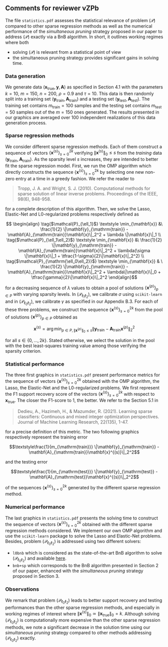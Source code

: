 Comments for reviewer vZPb
--------------------------

The file `statistics.pdf` assesses the statistical relevance of problem $(\mathcal{P})$ compared to other sparse regression methods as well as the numerical performance of the *simultaneous pruning* strategy proposed in our paper to address $(\mathcal{P})$ exactly via a BnB algorithm.
In short, it outlines working regimes where both

- solving $(\mathcal{P})$ is relevant from a statistical point of view
- the simultaneous pruning strategy provides significant gains in solving time.

### Data generation

We generate data $(\mathbf{x_{\mathrm{true}}},\mathbf{y},\mathbf{A})$ as specified in Section 4.1 with the parameters $k=10$, $m=150$, $n=200$, $\rho=0.9$ and $\tau=10$.
This data is then randomly split into a training set $(\mathbf{y}_{\mathrm{train}},\mathbf{A}_{\mathrm{train}})$ and a testing set $(\mathbf{y}_{\mathrm{test}},\mathbf{A}_{\mathrm{test}})$.
The training set contains $m_{\mathrm{train}}=100$ samples and the testing set contains $m_{\mathrm{test}}=50$ samples out of the $m = 150$ ones generated.
The results presented in our graphics are averaged over $100$ independent realizations of this data generation process.

### Sparse regression methods

We consider different sparse regression methods.
Each of them construct a sequence of vectors $\{\mathbf{x}^{(s)}\}_{s=0}^{2k}$ verifying $\|\mathbf{x}^{(s)}\|_0 \leq s$ from the *training* data $(\mathbf{y}_{\mathrm{train}},\mathbf{A}_{\mathrm{train}})$.
As the sparsity level $s$ increases, they are intended to better fit the sparse regression model.
First, we run the OMP algorithm which directly constructs the sequence $\{\mathbf{x}^{(s)}\}_{s=0}^{2k}$ by selecting one new non-zero entry at a time in a greedy fashion.
We refer the reader to 

> Tropp, J. A. and Wright, S. J. (2010). Computational methods for sparse solution of linear inverse problems. Proceedings of the IEEE, 98(6), 948-958.

for a complete description of this algorithm.
Then, we solve the Lasso, Elastic-Net and L0-regularized problems respectively defined as

$$
\begin{align}
    \tag{$\mathcal{P}_{\ell_1}$}
    \textstyle \min_{\mathbf{x}} &\ \frac{1}{2} \|\mathbf{y}_{\mathrm{train}} - \mathbf{A}_{\mathrm{train}}\mathbf{x}\|_2^2 + \lambda \|\mathbf{x}\|_1 \\
    \tag{$\mathcal{P}_{\ell_1\ell_2}$}
    \textstyle \min_{\mathbf{x}} &\ \frac{1}{2} \|\mathbf{y}_{\mathrm{train}} - \mathbf{A}_{\mathrm{train}}\mathbf{x}\|_2^2 + \lambda(\sigma \|\mathbf{x}\|_1 + \tfrac{1-\sigma}{2}\|\mathbf{x}\|_2^2) \\
    \tag{$\mathcal{P}_{\mathrm{\ell_0\ell_2}}$}
    \textstyle \min_{\mathbf{x}} & \ \frac{1}{2} \|\mathbf{y}_{\mathrm{train}} - \mathbf{A}_{\mathrm{train}}\mathbf{x}\|_2^2 + \lambda\|\mathbf{x}\|_0 + \tfrac{\gamma}{2}\|\mathbf{x}\|_2^2
\end{align}$$

for a decreasing sequence of $\lambda$ values to obtain a pool of solutions $\{\mathbf{x}^{(p)}\}_{p \in P}$ with varying sparsity levels.
In $(\mathcal{P}_{\ell_1\ell_2})$, we calibrate $\sigma$ using `scikit-learn` and in $(\mathcal{P}_{\ell_0\ell_2})$, we calibrate $\gamma$ as specified in our Appendix B.3.
For each of these three problems, we construct the sequence $\{\mathbf{x}^{(s)}\}_{s=0}^{2k}$ from the pool of solutions $\{\mathbf{x}^{(p)}\}_{p \in P}$ obtained as 

$$\textstyle\mathbf{x}^{(s)} = \arg\min_{p \in P, \|\mathbf{x}^{(p)}\|_0 \leq s} \|\mathbf{y}_{\mathrm{train}} - \mathbf{A}_{\mathrm{train}}\mathbf{x}^{(p)}\|_2^2$$

for all $s \in \{0,\ldots,2k\}$.
Stated otherwise, we select the solution in the pool with the best least-squares training value among those verifying the sparsity criterion.

### Statistical performance

The three first graphics in `statistics.pdf` present performance metrics for the sequence of vectors $\{\mathbf{x}^{(s)}\}_{s=0}^{2k}$ obtained with the OMP algorithm, the Lasso, the Elastic-Net and the L0-regularized problems.
We first represent the F1 support recovery score of the vectors $\{\mathbf{x}^{(s)}\}_{s=0}^{2k}$ with respect to $\mathbf{x}_{\mathrm{true}}$.
The closer the F1-score to $1$, the better.
We refer to the Section 5.1 in 

> Dedieu, A., Hazimeh, H., & Mazumder, R. (2021). Learning sparse classifiers: Continuous and mixed integer optimization perspectives. Journal of Machine Learning Research, 22(135), 1-47.

for a precise definition of this metric.
The two following graphics respectively represent the training error

$$\textstyle\frac{1}{m_{\mathrm{train}}} \|\mathbf{y}_{\mathrm{train}} - \mathbf{A}_{\mathrm{train}}\mathbf{x}^{(s)}\|_2^2$$

and the testing error

$$\textstyle\frac{1}{m_{\mathrm{test}}} \|\mathbf{y}_{\mathrm{test}} - \mathbf{A}_{\mathrm{test}}\mathbf{x}^{(s)}\|_2^2$$

of the sequences $\{\mathbf{x}^{(s)}\}_{s=0}^{2k}$ generated by the different sparse regression method.

### Numerical performance

The last graphics in `statistics.pdf` presents the solving time to construct the sequence of vectors $\{\mathbf{x}^{(s)}\}_{s=0}^{2k}$ obtained with the different sparse regression methods considered.
We implement our own OMP algorithm and use the `scikit-learn` package to solve the Lasso and Elastic-Net problems.
Besides, problem $(\mathcal{P}_{\ell_0\ell_2})$ is addressed using two different solvers:
- `l0bnb` which is considered as the state-of-the-art BnB algorithm to solve $(\mathcal{P}_{\ell_0\ell_2})$ and available [here](https://github.com/alisaab/l0bnb).
- `bnb+sp` which corresponds to the BnB algorithm presented in Section 2 of our paper, enhanced with the *simultaneous pruning* strategy proposed in Section 3.

### Observations

We remark that problem $(\mathcal{P}_{\ell_0\ell_2})$ leads to better support recovery and testing performances than the other sparse regression methods, and especially in working regimes of interest where $\|\mathbf{x}^{(s)}\|_0 \simeq \|\mathbf{x}_{\mathrm{true}}\|_0 = k$.
Although solving $(\mathcal{P}_{\ell_0\ell_2})$ is computationally more expensive than the other sparse regression methods, we note a significant decrease in the solution time using our *simultaneous pruning* strategy compared to other methods addressing $(\mathcal{P}_{\ell_0\ell_2})$ exactly.
